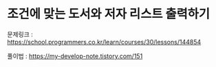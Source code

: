 # 조건에 맞는 도서와 저자 리스트 출력하기

문제링크 : https://school.programmers.co.kr/learn/courses/30/lessons/144854

풀이법 : https://my-develop-note.tistory.com/151